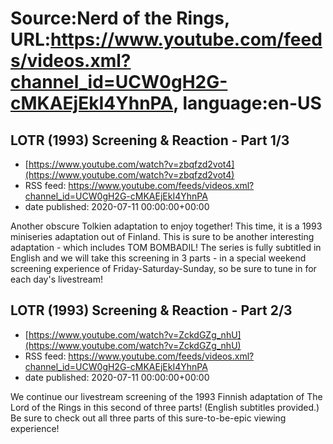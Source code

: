 # Source:Nerd of the Rings, URL:https://www.youtube.com/feeds/videos.xml?channel_id=UCW0gH2G-cMKAEjEkI4YhnPA, language:en-US

## LOTR (1993) Screening & Reaction - Part 1/3
 - [https://www.youtube.com/watch?v=zbqfzd2vot4](https://www.youtube.com/watch?v=zbqfzd2vot4)
 - RSS feed: https://www.youtube.com/feeds/videos.xml?channel_id=UCW0gH2G-cMKAEjEkI4YhnPA
 - date published: 2020-07-11 00:00:00+00:00

Another obscure Tolkien adaptation to enjoy together!  This time, it is a 1993 miniseries adaptation out of Finland.  This is sure to be another interesting adaptation - which includes TOM BOMBADIL!  The series is fully subtitled in English and we will take this screening in 3 parts - in a special weekend screening experience of Friday-Saturday-Sunday, so be sure to tune in for each day's livestream!

## LOTR (1993) Screening & Reaction - Part 2/3
 - [https://www.youtube.com/watch?v=ZckdGZg_nhU](https://www.youtube.com/watch?v=ZckdGZg_nhU)
 - RSS feed: https://www.youtube.com/feeds/videos.xml?channel_id=UCW0gH2G-cMKAEjEkI4YhnPA
 - date published: 2020-07-11 00:00:00+00:00

We continue our livestream screening of the 1993 Finnish adaptation of The Lord of the Rings in this second of three parts!  (English subtitles provided.)  Be sure to check out all three parts of this sure-to-be-epic viewing experience!

